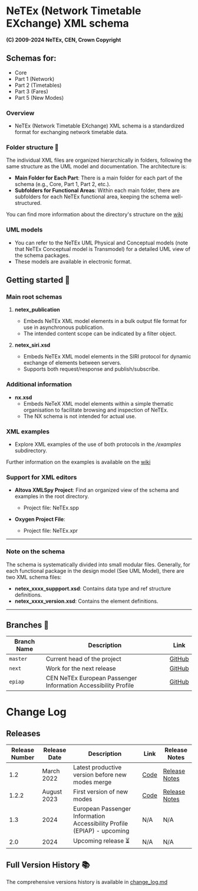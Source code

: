 # NeTEx (Network Timetable EXchange) XML schema
**(C) 2009-2024 NeTEx, CEN, Crown Copyright**

## Schemas for:

- Core
- Part 1 (Network)
- Part 2 (Timetables)
- Part 3 (Fares)
- Part 5 (New Modes)

### Overview

- NeTEx (Network Timetable EXchange) XML schema is a standardized format for exchanging network timetable data.

### Folder structure 📁

The individual XML files are organized hierarchically in folders, following the same structure as the UML model and documentation. The architecture is: 

- **Main Folder for Each Part**: There is a main folder for each part of the schema (e.g., Core, Part 1, Part 2, etc.).
- **Subfolders for Functional Areas**: Within each main folder, there are subfolders for each NeTEx functional area, keeping the schema well-structured.

You can find more information about the directory's structure on the [wiki](https://github.com/ITxPT/NeTEx/wiki/Structure-And-Compatibility#netex-directory-structure)
### UML models

- You can refer to the NeTEx UML Physical and Conceptual models (note that NeTEx Conceptual model is Transmodel) for a detailed UML view of the schema packages.
- These models are available in electronic format.
  
## Getting started 🚀

### Main root schemas

1. **netex_publication**
   - Embeds NeTEx XML model elements in a bulk output file format for use in asynchronous publication.
   - The intended content scope can be indicated by a filter object.

2. **netex_siri.xsd**
   - Embeds NeTEx XML model elements in the SIRI protocol for dynamic exchange of elements between servers.
   - Supports both request/response and publish/subscribe.

### Additional information

- **nx.xsd**
   - Embeds NeTeX XML model elements within a simple thematic organisation to facilitate browsing and inspection of NeTEx.
   - The NX schema is not intended for actual use.

### XML examples

- Explore XML examples of the use of both protocols in the */examples* subdirectory.

Further information on the examples is available on the [wiki](https://github.com/ITxPT/NeTEx/wiki/Using-NeTEx#how-to-use-example-files)
### Support for XML editors

- **Altova XMLSpy Project**: Find an organized view of the schema and examples in the root directory.
   - Project file: NeTEx.spp

- **Oxygen Project File**: 
   - Project file: NeTEx.xpr

----

### Note on the schema

The schema is systematically divided into small modular files. Generally, for each functional package in the design model (See UML Model), there are two XML schema files:

- **netex_xxxx_suppport.xsd**: Contains data type and ref structure definitions.
- **netex_xxxx_version.xsd**: Contains the element definitions.

----
## Branches  🌿

| Branch Name | Description                                             | Link                                            |
| ----------- | ------------------------------------------------------- | ----------------------------------------------- |
| `master`    | Current head of the project                            | [GitHub](https://github.com/NeTEx-CEN/NeTEx)    |
| `next`      | Work for the next release                              | [GitHub](https://github.com/NeTEx-CEN/NeTEx/tree/next) |
| `epiap`     | CEN NeTEx European Passenger Information Accessibility Profile | [GitHub](https://github.com/NeTEx-CEN/NeTEx/tree/EPIAP) |

# Change Log
## Releases
| Release Number | Release Date  | Description                                    | Link | Release Notes                                                                                   |
| -------------- | ------------- | ---------------------------------------------- | ------------- | ----------------------------------------------------------------------------------------------- |
| 1.2            | March 2022    | Latest productive version before new modes merge | [Code](https://github.com/NeTEx-CEN/NeTEx/releases/tag/v1.2) | [Release Notes](https://github.com/NeTEx-CEN/NeTEx/blob/v1.2/README.md) |
| 1.2.2          | August 2023   | First version of new modes                     | [Code](https://github.com/NeTEx-CEN/NeTEx/releases/tag/v1.2.2)  | [Release Notes](https://github.com/NeTEx-CEN/NeTEx/blob/v1.2.2/README.md)       |
| 1.3          |   2024  | European Passenger Information Accessibility Profile (EPIAP) - upcoming       | N/A    | N/A     |
| 2.0          | 2024     | Upcoming release   ⏳                            | N/A  | N/A                                                                                             |
## Full Version History 📚
The comprehensive versions history is available in [change_log.md](https://github.com/ITxPT/NeTEx/blob/NeTEx/change_log.md)
